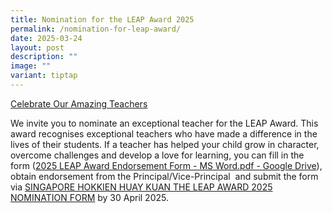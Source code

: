 ```yaml
---
title: Nomination for the LEAP Award 2025
permalink: /nomination-for-leap-award/
date: 2025-03-24
layout: post
description: ""
image: ""
variant: tiptap
---
```

<p><u>Celebrate Our Amazing Teachers</u>
</p>
<p>We invite you to nominate an exceptional teacher for the LEAP Award. This
award recognises exceptional teachers who have made a difference in the
lives of their students. If a teacher has helped your child grow in character,
overcome challenges and develop a love for learning, you can fill in the
form (<a href="https://drive.google.com/file/d/19KMBhFsRWWfHoGkkrtzfVsbH_mW_t3VH/view?pli=1" rel="noopener noreferrer nofollow" target="_blank">2025 LEAP Award Endorsement Form - MS Word.pdf - Google Drive</a>),
obtain endorsement from the Principal/Vice-Principal &nbsp;and submit the
form via <a href="https://docs.google.com/forms/d/e/1FAIpQLSfMTxsnX1Pp53TPb6G2q09Ioy-uvnz9LRgv_u3GIAU78mbe7Q/viewform" rel="noopener noreferrer nofollow" target="_blank">SINGAPORE HOKKIEN HUAY KUAN THE LEAP AWARD 2025 NOMINATION FORM</a> by
30 April 2025.</p>